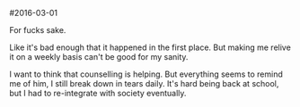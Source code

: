 #2016-03-01

For fucks sake.

Like it's bad enough that it happened in the first place. But making me relive it on a weekly basis can't be good for my sanity.

I want to think that counselling is helping. But everything seems to remind me of him, I still break down in tears daily. It's hard being back at school, but I had to re-integrate with society eventually.